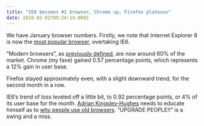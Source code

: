 ```yaml
---
title: "IE8 becomes #1 browser, Chrome up, Firefox plateaus"
date: 2010-02-01T09:24:14.000Z
---
```


We have January browser numbers. Firstly, we note that Internet Explorer 8 is now the [most popular browser](http://marketshare.hitslink.com/browser-market-share.aspx?qprid=3&amp;qptimeframe=M&amp;qpsp=121&amp;qpnp=13), overtaking IE6.

“Modern browsers”, as [previously defined](/blog/post/Modern-browsers-nearly-doubled-in-2009-IE6-lost-38-of-its-users.aspx), are now around 60% of the market. Chrome (my fave) gained 0.57 percentage points, which represents a 12% gain in user base.

Firefox stayed approximately even, with a slight downward trend, for the second month in a row.

IE6’s trend of loss leveled off a little bit, to 0.92 percentage points, or 4% of its user base for the month. [Adrian Kingsley-Hughes](http://blogs.zdnet.com/hardware/?p=7102&amp;tag=nl.e539) needs to educate himself as to [why people use old browsers](http://blog.digg.com/?p=878). “UPGRADE PEOPLE!!” is a swing and a miss.
